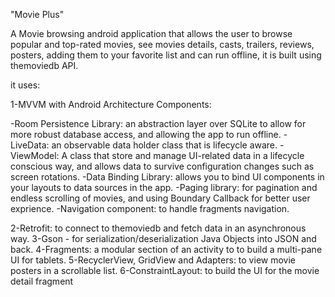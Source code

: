 "Movie Plus"

A Movie browsing android application that allows the user to browse popular and top-rated movies, see movies details, casts, trailers, reviews, posters, adding them to your favorite list and can run offline, it is built using themoviedb API.

it uses:

1-MVVM with Android Architecture Components:

-Room Persistence Library: an abstraction layer over SQLite to allow for more robust database access, and allowing the app to run offline.
-LiveData: an observable data holder class that is lifecycle aware.
-ViewModel: A class that store and manage UI-related data in a lifecycle conscious way, and allows data to survive configuration changes such as screen rotations.
-Data Binding Library: allows you to bind UI components in your layouts to data sources in the app.
-Paging library: for pagination and endless scrolling of movies, and using Boundary Callback for better user exprience.
-Navigation component: to handle fragments navigation.

2-Retrofit: to connect to themoviedb and fetch data in an asynchronous way.
3-Gson - for serialization/deserialization Java Objects into JSON and back.
4-Fragments: a modular section of an activity to to build a multi-pane UI for tablets.
5-RecyclerView, GridView and Adapters: to view movie posters in a scrollable list.
6-ConstraintLayout: to build the UI for the movie detail fragment
